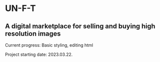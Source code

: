 # UN-F-T

## A digital marketplace for selling and buying high resolution images

Current progress: Basic styling, editing html

Project starting date: 2023.03.22.
